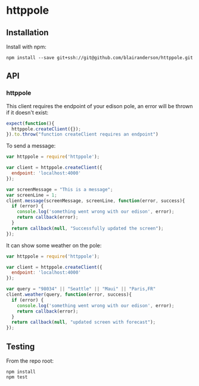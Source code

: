 # httppole


## Installation

Install with npm:

```
npm install --save git+ssh://git@github.com/blairanderson/httppole.git
```


## API

### httppole

This client requires the endpoint of your edison pole, an error will be thrown if it doesn't exist:

```javascript
expect(function(){
  httppole.createClient({});
}).to.throw("function createClient requires an endpoint")

```

To send a message:


```javascript
var httppole = require('httppole');

var client = httppole.createClient({
  endpoint: 'localhost:4000'
});

var screenMessage = "This is a message";
var screenLine = 1;
client.message(screenMessage, screenLine, function(error, success){
  if (error) {
    console.log('something went wrong with our edison', error);
    return callback(error);
  }
  return callback(null, "Successfully updated the screen");
});

```

It can show some weather on the pole:


```javascript
var httppole = require('httppole');

var client = httppole.createClient({
  endpoint: 'localhost:4000'
});

var query = "98034" || "Seattle" || "Maui" || "Paris,FR"
client.weather(query, function(error, success){
  if (error) {
    console.log('something went wrong with our edison', error);
    return callback(error);
  }
  return callback(null, "updated screen with forecast");
});


```

## Testing

From the repo root:

```
npm install
npm test
```
